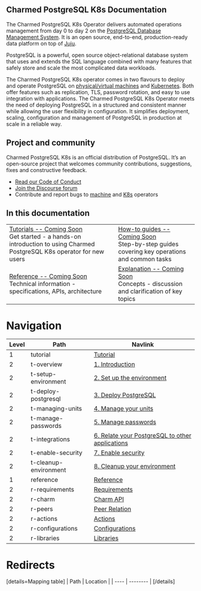 ## Charmed PostgreSQL K8s Documentation

The Charmed PostgreSQL K8s Operator delivers automated operations management from day 0 to day 2 on the [PostgreSQL Database Management System](https://www.postgresql.org/). It is an open source, end-to-end, production-ready data platform on top of [Juju](https://juju.is/).

PostgreSQL is a powerful, open source object-relational database system that uses and extends the SQL language combined with many features that safely store and scale the most complicated data workloads.

The Charmed PostgreSQL K8s operator comes in two flavours to deploy and operate PostgreSQL on [physical/virtual machines](https://github.com/canonical/postgresql-operator) and [Kubernetes](https://github.com/canonical/postgresql-k8s-operator). Both offer features such as replication, TLS, password rotation, and easy to use integration with applications. The Charmed PostgreSQL K8s Operator meets the need of deploying PostgreSQL in a structured and consistent manner while allowing the user flexibility in configuration. It simplifies deployment, scaling, configuration and management of PostgreSQL in production at scale in a reliable way.

## Project and community
Charmed PostgreSQL K8s is an official distribution of PostgreSQL. It’s an open-source project that welcomes community contributions, suggestions, fixes and constructive feedback.
- [Read our Code of Conduct](https://ubuntu.com/community/code-of-conduct)
- [Join the Discourse forum](https://discourse.charmhub.io/tag/postgresql)
- Contribute and report bugs to [machine](https://github.com/canonical/postgresql-operator) and [K8s](https://github.com/canonical/postgresql-k8s-operator) operators

## In this documentation
| | |
|--|--|
|  [Tutorials -- Coming Soon]()</br>  Get started - a hands-on introduction to using Charmed PostgreSQL K8s operator for new users </br> |  [How-to guides -- Coming Soon]() </br> Step-by-step guides covering key operations and common tasks |
| [Reference -- Coming Soon]() </br> Technical information - specifications, APIs, architecture | [Explanation -- Coming Soon]() </br> Concepts - discussion and clarification of key topics  |

# Navigation

| Level | Path                  | Navlink                                                                                                |
| ----- |-----------------------|--------------------------------------------------------------------------------------------------------|
| 1 | tutorial              | [Tutorial]()                                                                                           |
| 2 | t-overview            | [1. Introduction](/t/charmed-postgresql-k8s-tutorial-overview/9296)                                    |
| 2 | t-setup-environment   | [2. Set up the environment](/t/charmed-postgresql-k8s-tutorial-setup-environment/9297)                  |
| 2 | t-deploy-postgresql   | [3. Deploy PostgreSQL](/t/charmed-postgresql-k8s-tutorial-deploy/9298)                                  |
| 2 | t-managing-units      | [4. Manage your units](/t/charmed-postgresql-k8s-tutorial-managing-units/9299)                         |
| 2 | t-manage-passwords    | [5. Manage passwords](/t/charmed-postgresql-k8s-tutorial-manage-passwords/9300)                        |
| 2 | t-integrations        | [6. Relate your PostgreSQL to other applications](/t/charmed-postgresql-k8s-tutorial-integrations/9301) |
| 2 | t-enable-security     | [7. Enable security](/t/charmed-postgresql-k8s-tutorial-enable-security/9302)                          |
| 2 | t-cleanup-environment | [8. Cleanup your environment](/t/charmed-postgresql-k8s-tutorial-cleanup/9303)                         |
| 1 | reference             | [Reference]()                                                                                          |
| 2 | r-requirements        | [Requirements](/t/charmed-postgresql-k8s-reference-requirements/9304)                                  |
| 2 | r-charm               | [Charm API](/t/charmed-postgresql-k8s-reference-charm-api/9305)                                        |
| 2 | r-peers               | [Peer Relation](/t/charmed-postgresql-k8s-reference-peer-relation/9306)                                |
| 2 | r-actions             | [Actions](https://charmhub.io/postgresql-k8s/actions)                                                  |
| 2 | r-configurations      | [Configurations](https://charmhub.io/postgresql-k8s/configure)                                         |
| 2 | r-libraries           | [Libraries](https://charmhub.io/postgresql-k8s/libraries/helpers)                                      |


# Redirects

[details=Mapping table]
| Path | Location |
| ---- | -------- |
[/details]